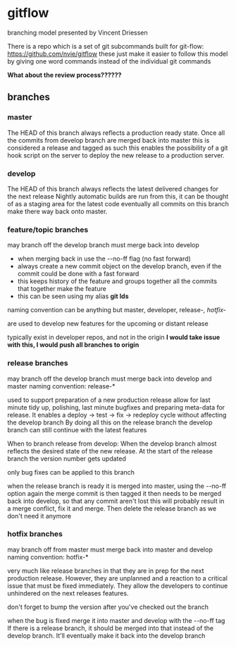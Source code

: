 # gitflow

branching model presented by Vincent Driessen

There is a repo which is a set of git subcommands built for git-flow: https://github.com/nvie/gitflow
these just make it easier to follow this model by giving one word commands instead of the individual git commands

**What about the review process??????**


## branches

### master

The HEAD of this branch always reflects a production ready state.
Once all the commits from develop branch are merged back into master this is considered a release and tagged as such
this enables the possibility of a git hook script on the server to deploy the new release to a production server.

### develop

The HEAD of this branch always reflects the latest delivered changes for the next release
Nightly automatic builds are run from this, it can be thought of as a staging area for the latest code
eventually all commits on this branch make there way back onto master.

### feature/topic branches

may branch off the develop branch
must merge back into develop

* when merging back in use the --no-ff flag (no fast forward)
* always create a new commit object on the develop branch, even if the commit could be done with a fast forward
* this keeps history of the feature and groups together all the commits that together make the feature
* this can be seen using my alias **git lds**

naming convention can be anything but master, developer, release-*, hotfix-*

are used to develop new features for the upcoming or distant release

typically exist in developer repos, and not in the origin
**I would take issue with this, I would push all branches to origin**

### release branches

may branch off the develop branch
must merge back into develop and master
naming convention: release-*

used to support preparation of a new production release
allow for last minute tidy up, polishing, last minute bugfixes and preparing meta-data for release.
It enables a deploy -> test -> fix -> redeploy cycle without affecting the develop branch
By doing all this on the release branch the develop branch can still continue with the latest features

When to branch release from develop: When the develop branch almost reflects the desired state of the new release.
At the start of the release branch the version number gets updated

only bug fixes can be applied to this branch

when the release branch is ready it is merged into master, using the --no-ff option again
the merge commit is then tagged
it then needs to be merged back into develop, so that any commit aren't lost
this will probably result in a merge conflict, fix it and merge.
Then delete the release branch as we don't need it anymore

### hotfix branches

may branch off from master
must merge back into master and develop
naming convention: hotfix-*

very much like release branches in that they are in prep for the next production release.
However, they are unplanned and a reaction to a critical issue that must be fixed immediately.
They allow the developers to continue unhindered on the next releases features.

don't forget to bump the version after you've checked out the branch

when the bug is fixed merge it into master and develop with the --no-ff tag
If there is a release branch, it should be merged into that instead of the develop branch. It'll eventually make it back into the develop branch